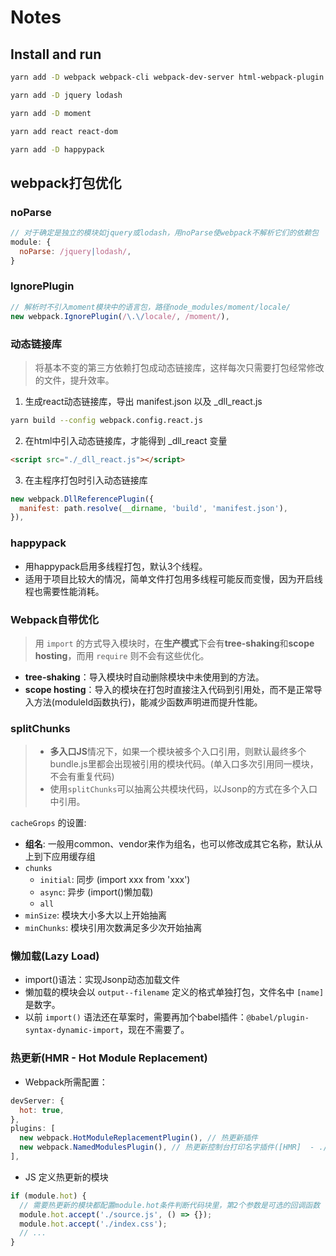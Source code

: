 # Notes

## Install and run

```sh
yarn add -D webpack webpack-cli webpack-dev-server html-webpack-plugin babel-loader @babel/core @babel/preset-env @babel/preset-react style-loader css-loader

yarn add -D jquery lodash

yarn add -D moment

yarn add react react-dom

yarn add -D happypack
```

## webpack打包优化

### noParse

```js
// 对于确定是独立的模块如jquery或lodash，用noParse使webpack不解析它们的依赖包
module: {
  noParse: /jquery|lodash/,
}
```

### IgnorePlugin

```js
// 解析时不引入moment模块中的语言包，路径node_modules/moment/locale/
new webpack.IgnorePlugin(/\.\/locale/, /moment/),
```

### 动态链接库

> 将基本不变的第三方依赖打包成动态链接库，这样每次只需要打包经常修改的文件，提升效率。
1. 生成react动态链接库，导出 manifest.json 以及 _dll_react.js
```sh
yarn build --config webpack.config.react.js
```
2. 在html中引入动态链接库，才能得到 _dll_react 变量
```html
<script src="./_dll_react.js"></script>
```
3. 在主程序打包时引入动态链接库
```js
new webpack.DllReferencePlugin({
  manifest: path.resolve(__dirname, 'build', 'manifest.json'),
}),
```

### happypack

- 用happypack启用多线程打包，默认3个线程。
- 适用于项目比较大的情况，简单文件打包用多线程可能反而变慢，因为开启线程也需要性能消耗。

### Webpack自带优化

> 用 `import` 的方式导入模块时，在**生产模式**下会有**tree-shaking**和**scope hosting**，而用 `require` 则不会有这些优化。
- **tree-shaking**：导入模块时自动删除模块中未使用到的方法。
- **scope hosting**：导入的模块在打包时直接注入代码到引用处，而不是正常导入方法(moduleId函数执行)，能减少函数声明进而提升性能。

### splitChunks

> - **多入口JS**情况下，如果一个模块被多个入口引用，则默认最终多个bundle.js里都会出现被引用的模块代码。(单入口多次引用同一模块，不会有重复代码)
> - 使用`splitChunks`可以抽离公共模块代码，以Jsonp的方式在多个入口中引用。

`cacheGrops` 的设置:
- **组名**: 一般用common、vendor来作为组名，也可以修改成其它名称，默认从上到下应用缓存组
- `chunks`
  + `initial`: 同步 (import xxx from 'xxx')
  + `async`: 异步 (import()懒加载)
  + `all`
- `minSize`: 模块大小多大以上开始抽离
- `minChunks`: 模块引用次数满足多少次开始抽离

### 懒加载(Lazy Load)

- import()语法：实现Jsonp动态加载文件
- 懒加载的模块会以 `output--filename` 定义的格式单独打包，文件名中 `[name]` 是数字。
- 以前 `import()` 语法还在草案时，需要再加个babel插件：`@babel/plugin-syntax-dynamic-import`，现在不需要了。

### 热更新(HMR - Hot Module Replacement)

- Webpack所需配置：
```js
devServer: {
  hot: true,
},
plugins: [
  new webpack.HotModuleReplacementPlugin(), // 热更新插件
  new webpack.NamedModulesPlugin(), // 热更新控制台打印名字插件([HMR]  - ./src/source.js)
],
```
- JS 定义热更新的模块
```js
if (module.hot) {
  // 需要热更新的模块都配置module.hot条件判断代码块里，第2个参数是可选的回调函数
  module.hot.accept('./source.js', () => {});
  module.hot.accept('./index.css');
  // ...
}
```

